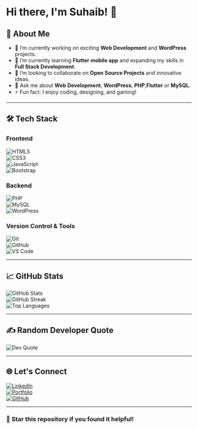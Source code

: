 # Hi there, I'm Suhaib! 👋

## 🚀 About Me
- 🔭 I’m currently working on exciting **Web Development** and **WordPress** projects.  
- 🌱 I’m currently learning **Flutter mobile app** and expanding my skills in **Full Stack Development**.  
- 👯 I’m looking to collaborate on **Open Source Projects** and innovative ideas.  
- 💬 Ask me about **Web Development**, **WordPress**, **PHP**,**Flutter** or **MySQL**.  
- ⚡ Fun fact: I enjoy coding, designing, and gaming!  

---

## 🛠️ Tech Stack
### Frontend  
![HTML5](https://img.shields.io/badge/HTML5-%23E34F26.svg?style=for-the-badge&logo=html5&logoColor=white)  
![CSS3](https://img.shields.io/badge/CSS3-%231572B6.svg?style=for-the-badge&logo=css3&logoColor=white)  
![JavaScript](https://img.shields.io/badge/JavaScript-%23F7DF1E.svg?style=for-the-badge&logo=javascript&logoColor=black)  
![Bootstrap](https://img.shields.io/badge/Bootstrap-%23563D7C.svg?style=for-the-badge&logo=bootstrap&logoColor=white)  

### Backend  
![PHP](https://img.shields.io/badge/PHP-%23777BB4.svg?style=for-the-badge&logo=php&logoColor=white)  
![MySQL](https://img.shields.io/badge/MySQL-%2300f.svg?style=for-the-badge&logo=mysql&logoColor=white)  
![WordPress](https://img.shields.io/badge/WordPress-%2321759B.svg?style=for-the-badge&logo=wordpress&logoColor=white)  

### Version Control & Tools  
![Git](https://img.shields.io/badge/Git-%23F05033.svg?style=for-the-badge&logo=git&logoColor=white)  
![GitHub](https://img.shields.io/badge/GitHub-%23181717.svg?style=for-the-badge&logo=github&logoColor=white)  
![VS Code](https://img.shields.io/badge/VS%20Code-%23007ACC.svg?style=for-the-badge&logo=visual-studio-code&logoColor=white)  

---

## 📈 GitHub Stats
![GitHub Stats](https://github-readme-stats.vercel.app/api?username=suhaib&theme=dark&hide_border=false&include_all_commits=true&count_private=false)<br/>
![GitHub Streak](https://github-readme-streak-stats.herokuapp.com/?user=suhaib&theme=dark&hide_border=false)<br/>
![Top Languages](https://github-readme-stats.vercel.app/api/top-langs/?username=suhaib&theme=dark&hide_border=false&include_all_commits=true&count_private=false&layout=compact)

---

## ✍️ Random Developer Quote
![Dev Quote](https://quotes-github-readme.vercel.app/api?type=horizontal&theme=radical)

---

## 🌐 Let's Connect
[![LinkedIn](https://img.shields.io/badge/LinkedIn-%230077B5.svg?style=for-the-badge&logo=linkedin&logoColor=white)](https://www.linkedin.com/in/suhaib)  
[![Portfolio](https://img.shields.io/badge/Portfolio-%23000000.svg?style=for-the-badge&logo=firefox&logoColor=white)](https://suhaib-portfolio.com)  
[![GitHub](https://img.shields.io/badge/GitHub-%23181717.svg?style=for-the-badge&logo=github&logoColor=white)](https://github.com/suhaib)  

---

### 🌟 Star this repository if you found it helpful!  
